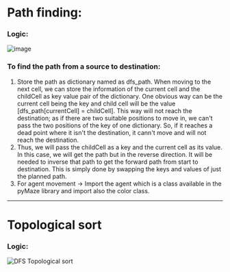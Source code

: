 # Path finding:

### Logic:
![image](https://user-images.githubusercontent.com/91827137/210004403-c6084ba9-d877-43d6-bfc9-d0d398a07581.png)

### To find the path from a source to destination:
1. Store the path as dictionary named as dfs_path. When moving to the next cell, we can store the information of the current cell and the childCell as key value pair of the dictionary. One obvious way can be the current cell being the key and child cell will be the value [dfs_path[currentCell] = childCell]. This way will not reach the destination; as if there are two suitable positions to move in, we can't pass the two positions of the key of one dictionary. So, if it reaches a dead point where it isn't the destination, it cann't move and will not reach the destination.
2. Thus, we will pass the childCell as a key and the current cell as its value. In this case, we will get the path but in the reverse direction. It will be needed to inverse that path to get the forward path from start to destination. This is simply done by swapping the keys and values of just the planned path.
3. For agent movement → Import the agent which is a class available in the pyMaze library and import also the color class.
-------------------------------------------------------------------------------------------------

# Topological sort
### Logic:
![DFS Topological sort](https://user-images.githubusercontent.com/91827137/210024512-429d1478-cd85-42cf-8234-b4fd213b1d42.PNG)

